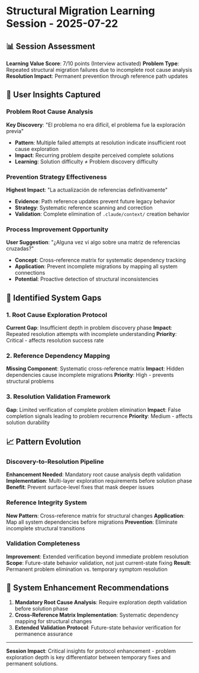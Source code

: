 # Structural Migration Learning Session - 2025-07-22

## 📊 Session Assessment
**Learning Value Score**: 7/10 points (Interview activated)
**Problem Type**: Repeated structural migration failures due to incomplete root cause analysis
**Resolution Impact**: Permanent prevention through reference path updates

## 🧠 User Insights Captured

### Problem Root Cause Analysis
**Key Discovery**: "El problema no era difícil, el problema fue la exploración previa"
- **Pattern**: Multiple failed attempts at resolution indicate insufficient root cause exploration
- **Impact**: Recurring problem despite perceived complete solutions
- **Learning**: Solution difficulty ≠ Problem discovery difficulty

### Prevention Strategy Effectiveness
**Highest Impact**: "La actualización de referencias definitivamente"
- **Evidence**: Path reference updates prevent future legacy behavior
- **Strategy**: Systematic reference scanning and correction
- **Validation**: Complete elimination of `.claude/context/` creation behavior

### Process Improvement Opportunity
**User Suggestion**: "¿Alguna vez vi algo sobre una matriz de referencias cruzadas?"
- **Concept**: Cross-reference matrix for systematic dependency tracking
- **Application**: Prevent incomplete migrations by mapping all system connections
- **Potential**: Proactive detection of structural inconsistencies

## 🎯 Identified System Gaps

### 1. Root Cause Exploration Protocol
**Current Gap**: Insufficient depth in problem discovery phase
**Impact**: Repeated resolution attempts with incomplete understanding
**Priority**: Critical - affects resolution success rate

### 2. Reference Dependency Mapping
**Missing Component**: Systematic cross-reference matrix
**Impact**: Hidden dependencies cause incomplete migrations
**Priority**: High - prevents structural problems

### 3. Resolution Validation Framework
**Gap**: Limited verification of complete problem elimination
**Impact**: False completion signals leading to problem recurrence
**Priority**: Medium - affects solution durability

## 📈 Pattern Evolution

### Discovery-to-Resolution Pipeline
**Enhancement Needed**: Mandatory root cause analysis depth validation
**Implementation**: Multi-layer exploration requirements before solution phase
**Benefit**: Prevent surface-level fixes that mask deeper issues

### Reference Integrity System
**New Pattern**: Cross-reference matrix for structural changes
**Application**: Map all system dependencies before migrations
**Prevention**: Eliminate incomplete structural transitions

### Validation Completeness
**Improvement**: Extended verification beyond immediate problem resolution
**Scope**: Future-state behavior validation, not just current-state fixing
**Result**: Permanent problem elimination vs. temporary symptom resolution

## 🔧 System Enhancement Recommendations

1. **Mandatory Root Cause Analysis**: Require exploration depth validation before solution phase
2. **Cross-Reference Matrix Implementation**: Systematic dependency mapping for structural changes
3. **Extended Validation Protocol**: Future-state behavior verification for permanence assurance

---
**Session Impact**: Critical insights for protocol enhancement - problem exploration depth is key differentiator between temporary fixes and permanent solutions.